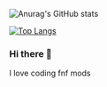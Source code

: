 ![Anurag's GitHub stats](https://github-readme-stats.vercel.app/api?username=JuniorNovoa1&count_private=true&show_icons=true&theme=radical)

[![Top Langs](https://github-readme-stats.vercel.app/api/top-langs/?username=JuniorNovoa1)](https://github.com/anuraghazra/github-readme-stats)

### Hi there 👋
I love coding fnf mods 

<!--
**JuniorNovoa1/JuniorNovoa1** is a ✨ _special_ ✨ repository because its `README.md` (this file) appears on your GitHub profile.
-->
